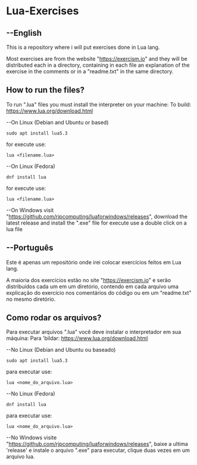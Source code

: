 # Lua-Exercises

## --English
This is a repository where i will put exercises done in Lua lang.

Most exercises are from the website "https://exercism.io" and they will be distributed each in a directory, containing in each file an explanation of the exercise in the comments or in a "readme.txt" in the same directory.

## How to run the files?
To run ".lua" files you must install the interpreter on your machine:
To build: https://www.lua.org/download.html

--On Linux (Debian and Ubuntu or based)
````
sudo apt install lua5.3
````
for execute use:
````
lua <filename.lua>
````

--On Linux (Fedora)
````
dnf install lua
````
for execute use:
````
lua <filename.lua>
````

--On Windows visit "https://github.com/rjpcomputing/luaforwindows/releases", download the latest release and install the ".exe" file
for execute use a double click on a lua file

## --Português
Este é apenas um repositório onde irei colocar exercícios feitos em Lua lang.

A maioria dos exercícios estão no site "https://exercism.io" e serão distribuídos cada um em um diretório, contendo em cada arquivo uma explicação do exercício nos comentários do código ou em um "readme.txt" no mesmo diretório.

## Como rodar os arquivos?
Para executar arquivos ".lua" você deve instalar o interpretador em sua máquina:
Para 'bildar: https://www.lua.org/download.html

--No Linux (Debian and Ubuntu ou baseado)
````
sudo apt install lua5.3
````
para executar use:
````
lua <nome_do_arquivo.lua>
````

--No Linux (Fedora)
````
dnf install lua
````
para executar use:
````
lua <nome_do_arquivo.lua>
````

--No Windows visite "https://github.com/rjpcomputing/luaforwindows/releases", baixe a ultima 'release' e instale o arquivo ".exe"
para executar, clique duas vezes em um arquivo lua.
